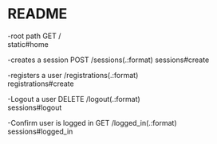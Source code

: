 # README

-root path
GET	/	
static#home

-creates a session
POST	/sessions(.:format)	
sessions#create

-registers a user 
/registrations(.:format)	
registrations#create

-Logout a user
DELETE	/logout(.:format)	
sessions#logout

-Confirm user is logged in
GET	/logged_in(.:format)	
sessions#logged_in